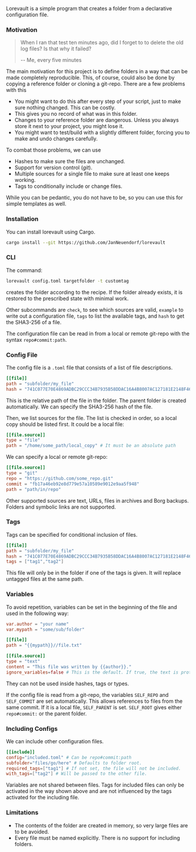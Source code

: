 Lorevault is a simple program that creates a folder from a declarative configuration file.
### Motivation                                                                                               
>When I ran that test ten minutes ago, did I forget to to delete the old log files? Is that why it failed?
>
> -- Me, every five minutes

The main motivation for this project is to define folders in a way that can be made completely reproducible. 
This, of course, could also be done by copying a reference folder or cloning a git-repo. 
There are a few problems with this
- You might want to do this after every step of your script, just to make sure nothing changed. This can be costly.
- This gives you no record of what was in this folder.
- Changes to your reference folder are dangerous. Unless you always store it next to your project, you might lose it.
- You might want to test/build with a slightly different folder, forcing you to make and undo changes carefully.

To combat those problems, we can use 

- Hashes to make sure the files are unchanged.
- Support for version control (*git*).
- Multiple sources for a single file to make sure at least one keeps working.
- Tags to conditionally include or change files.

While you can be pedantic, you do not have to be, so you can use this for simple templates as well.


### Installation
You can install lorevault using Cargo.
```bash
cargo install --git https://github.com/JanNeuendorf/lorevault
```

### CLI

The command:
```sh
lorevault config.toml targetfolder -t customtag
```
creates the folder according to the recipe. 
If the folder already exists, it is restored to the prescribed state with minimal work.

Other subcommands are `check`, to see which sources are valid, `example` to write out a configuration file, `tags` to list the available tags, and `hash` to get the SHA3-256 of a file.

The configuration file can be read in from a local or remote git-repo with the syntax `repo#commit:path`.

### Config File
The config file is a `.toml` file that consists of a list of file descriptions. 

```toml
[[file]]
path = "subfolder/my_file"
hash = "741C077E70E4869ADBC29CCC34B7935B58DDAC16A4B8007AC127181E2148F468"
```
This is the relative path of the file in the folder. The parent folder is created automatically.
We can specify the SHA3-256 hash of the file.

Then, we list sources for the file. The list is checked in order, so a local copy should be listed first.
It could be a local file:
```toml
[[file.source]]
type = "file"
path = "/home/some_path/local_copy" # It must be an absolute path
```
We can specify a local or remote git-repo:
```toml
[[file.source]]
type = "git"
repo = "https://github.com/some_repo.git"
commit = "fb17a46eb92e8d779e57a10589e9012e9aa5f948"
path = "path/in/repo"
```
Other supported sources are text, URLs, files in archives and Borg backups.
Folders and symbolic links are not supported. 

### Tags
Tags can be specified for conditional inclusion of files.

```toml
[[file]]
path = "subfolder/my_file"
hash = "741C077E70E4869ADBC29CCC34B7935B58DDAC16A4B8007AC127181E2148F468"
tags = ["tag1","tag2"]
```
This file will only be in the folder if one of the tags is given. 
It will replace untagged files at the same path.

### Variables
To avoid repetition, variables can be set in the beginning of the file and used in the following way:
```toml
var.author = "your name"
var.mypath = "some/sub/folder"

[[file]]
path = "{{mypath}}//file.txt"

[[file.source]]
type = "text"
content = "This file was written by {{author}}."
ignore_variables=false # This is the default. If true, the text is protected.
```
They can not be used inside hashes, tags or types.

If the config file is read from a git-repo, the variables 
`SELF_REPO` and `SELF_COMMIT` are set automatically.
This allows references to files from the same commit. If it is a local file, `SELF_PARENT` is set.
`SELF_ROOT` gives either `repo#commit:` or the parent folder.

### Including Configs
We can include other configuration files. 
```toml
[[include]]
config="included.toml" # Can be repo#commit:path
subfolder="files/go/here" # Defaults to folder root.
required_tags=["tag1"] # If not set, the file will not be included.
with_tags=["tag2"] # Will be passed to the other file.

```
Variables are not shared between files. Tags for included files can only be activated in the way shown above and are not influenced by the tags activated for the including file. 


### Limitations

- The contents of the folder are created in memory, so very large files are to be avoided.
- Every file must be named explicitly. There is no support for including folders. 











